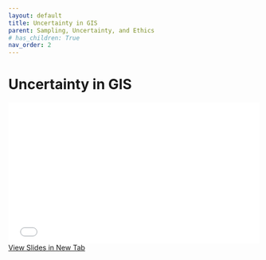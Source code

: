 ```yaml
---
layout: default
title: Uncertainty in GIS
parent: Sampling, Uncertainty, and Ethics
# has_children: True
nav_order: 2
---
```


# Uncertainty in GIS

<div style="overflow: hidden;
  padding-top: 56.25%;
  position: relative">
  <iframe src="content/Uncertainty_GIS.html" title="Processes" scrolling="no" frameborder="0"
    style="border: 0;
   height: 100%;
   left: 0;
   position: absolute;
   top: 0;
   width: 100%;">
   <p>Your browser does not support iframes.</p>
 </iframe>
</div>
<a href="content/Uncertainty_GIS.html" target="_blank">View Slides in New Tab</a>

